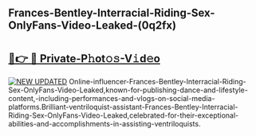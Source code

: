 ## Frances-Bentley-Interracial-Riding-Sex-OnlyFans-Video-Leaked-(0q2fx)


# <h2><a href="https://mediaupload.pro?-19M">🔗👉 🔴 Private-P𝚑ot𝚘𝚜-V𝚒d𝚎o</a></h2>

[![NEW UPDATED](https://i.imgur.com/0qMVB7G.gif)](https://mediaupload.pro?-19M)
Online-influencer-Frances-Bentley-Interracial-Riding-Sex-OnlyFans-Video-Leaked,known-for-publishing-dance-and-lifestyle-content,-including-performances-and-vlogs-on-social-media-platforms.Brilliant-ventriloquist-assistant-Frances-Bentley-Interracial-Riding-Sex-OnlyFans-Video-Leaked,celebrated-for-their-exceptional-abilities-and-accomplishments-in-assisting-ventriloquists.  